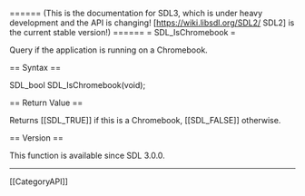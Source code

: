 ====== (This is the documentation for SDL3, which is under heavy development and the API is changing! [https://wiki.libsdl.org/SDL2/ SDL2] is the current stable version!) ======
= SDL_IsChromebook =

Query if the application is running on a Chromebook.

== Syntax ==

<syntaxhighlight lang='c'>
SDL_bool SDL_IsChromebook(void);
</syntaxhighlight>

== Return Value ==

Returns [[SDL_TRUE]] if this is a Chromebook, [[SDL_FALSE]] otherwise.

== Version ==

This function is available since SDL 3.0.0.

----
[[CategoryAPI]]


